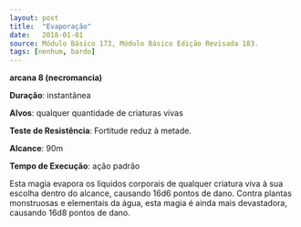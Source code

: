 ```yaml
---
layout: post
title:  "Evaporação"
date:   2018-01-01
source: Módulo Básico 173, Módulo Básico Edição Revisada 183.
tags: [nenhum, bardo]
---
```


**arcana 8 (necromancia)**

**Duração**: instantânea

**Alvos**: qualquer quantidade de criaturas vivas

**Teste de Resistência**: Fortitude reduz à metade.

**Alcance**: 90m

**Tempo de Execução**: ação padrão

Esta magia evapora os líquidos corporais de qualquer criatura viva à sua escolha dentro do alcance, causando 16d6 pontos de dano. Contra plantas monstruosas e elementais da água, esta magia é ainda mais devastadora, causando 16d8 pontos de dano.
